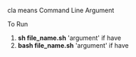 cla means Command Line Argument <br>

To Run<br>

1.  **sh file_name.sh** 'argument' if have <br>
2.	**bash file_name.sh** 'argument' if have <br>

